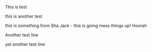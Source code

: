 This is test

this is another test

this is something from Sha
Jack - this is going mess things up! Hoorah

Another test line

yet another test line
